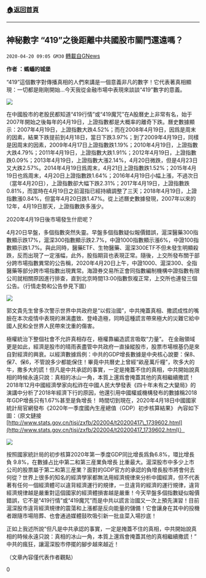 ###  [:house:返回首頁](https://github.com/ourhimalayas/txt)
---

## 神秘數字 “419”之後距離中共國股市關門還遠嗎？
`2020-04-20 09:05 GM30` [轉載自GNews](https://gnews.org/zh-hant/179189/)

**作者 ：螞蟻的城堡**

“419”這個數字對傳播真相的人們來講是一個意義非凡的數字！它代表著真相顯現：一切都是剛剛開始…今天我從金融市場中表現來談談“419”數字的意義。

![](https://s3.amazonaws.com/gnews-media-offload/wp-content/uploads/2020/04/20085543/1-110.png)

在中國股市的老股民都知道“419行情”或“419魔咒”在A股曆史上非常有名，始于2007年開始之後每年的4月19日，上證指數都是大概率的離奇下跌。曆史數據顯示：2007年4月19日，上證指數大跌4.52%；而在2008年4月19日，因爲是周末的因素，結果下跌提前到4月18日，當日下跌3.97%；到了2009年4月19日，同樣是因周末的因素，2009年4月17日上證指數跌1.19%；2010年4月19日，上證指數大跌4.79%；2011年4月19日，上證指數大跌1.91%；2012年4月19日，上證指數跌0.09%；2013年4月19日，上證指數大漲2.14%，4月20日微跌，但是4月23日又大跌2.57%。2014年4月19日爲周末，4月21日上證指數跌1.52%；2015年4月19日也爲周末，4月20日上證指數跌1.64%；2016年4月19日小幅上漲，不過次日（當年4月20日），上證指數卻大幅下跌2.31%；2017年4月19日，上證指數跌0.81%，而當時在4月19日之前滬指已經持續調整了三天；2018年4月19日，上證指數漲0.84%，但當年4月20日跌1.47%。從上述曆史數據發現，2007年以來的12年，4月19日那天，上證指數跌多漲少。

2020年4月19日後市場發生什麽呢？

4月20日早盤，多個指數突然失靈。早盤多個指數疑似報價錯誤，滬深醫藥300指數顯示跌17%，滬深300指數顯示跌2.7%，中證1000指數顯示漲6%，中證100指數顯示跌1.7%。與此同時，醫藥ETF、生物醫藥、滬深300ETF不但未發生明顯殺跌，反而出現了一定漲幅，此外，股指期貨也表現正常。隨後，上交所發布關于部分跨市場指數異常的公告稱，2020年4月20日上午，中證1000、滬深300、全指醫藥等部分跨市場指數出現異常。海證券交易所正會同指數編制機構中證指數有限公司就相關原因進行排查，直到北京時間13:00指數恢複正常，上交所也連發三個公告。（行情走勢和公告參見下圖）

![](https://s3.amazonaws.com/gnews-media-offload/wp-content/uploads/2020/04/20085650/2-67.png)

郭文貴先生曾多次警示世界中共政府是“以假治國”，中共掩蓋真相、撒謊成性的嘴臉在本次疫情中表現的淋漓盡致、登峰造極，同時這種謊言帶來極大的災難它給中國人民和全世界人民帶來沈重的傷害。

極權統治下整個社會不允許真相存在，極權靠編造謊言吸取“力量”。 在金融領域更是如此，經濟是股市的晴雨表盡管中共政府一直操縱股市，股票市場根基仍是來自對經濟的興衰。以經濟數據爲例：中共的GDP增長數據是中央核心說要：保8、保7、保6，不管說多少都能保住！畢竟中共曆史上曾經“畝産萬斤糧”，吹多大的牛，撒多大的謊！但凡是中共承認的事實，一定是掩蓋不住的真相，中共開始說真相的時候永遠只說：真相的冰山一角，本質上還爲會掩蓋其他的真相繼續撒謊！2018年12月中國經濟學家向松祚在中國人民大學發表《四十年未有之大變局》的演講中分析了2018年經濟下行的原因，他還引用中國權威機構發布的數據稱2018年GDP增長只有1.67%甚至是負增長！ 時間切到現在，2020年4月18日中國國家統計局官網發布《2020年一季度國內生産總值（GDP）初步核算結果》 內容如下圖：（原文鏈接[http://www.stats.gov.cn/tjsj/zxfb/202004/t20200417\_1739602.html](http://www.stats.gov.cn/tjsj/zxfb/202004/t20200417_1739602.html)）

![](https://s3.amazonaws.com/gnews-media-offload/wp-content/uploads/2020/04/20085753/3-48.png)

按照國家統計局的初步核算2020年第一季度GDP同比增長爲負6.8%，環比增長負 9.8%，在數據占比中第二和第三産業負增長 比重最大。滬深股市中多少上市公司的股票屬于第二和第三産業？面對的GDP官方的承認的負增長股市將會何去何從？世界上很多的知名的經濟學家都無法用經濟規律來分析中國經濟，但不代表著有任何一個經濟體可以違背經濟運行的規律，一旦違背的經濟的運行規律，違背經濟規律越是嚴重對這個國家的經濟體損害越是嚴重！今天早盤多個指數疑似報價錯誤，它不是“419行情”或“419魔咒”而是中共以謊言治國又一次上預先演習！目前滬深股市違背經濟規律的震蕩和上漲都是反向能量的儲備！它會讓身在其中的投機者跟隨市場陪葬、也會通過媒體鼓吹吸引新一批韭菜入場抄底！

正如上我述所說“但凡是中共承認的事實，一定是掩蓋不住的真相，中共開始說真相的時候永遠只說：真相的冰山一角，本質上還爲會掩蓋其他的真相繼續撒謊！” 中共的瘋狂，讓滬深股市停擺的腳步越來越近！

（文章內容僅代表作者觀點）

0
